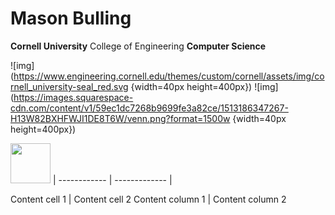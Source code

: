 # Mason Bulling
**Cornell University** College of Engineering **Computer Science**

![img](https://www.engineering.cornell.edu/themes/custom/cornell/assets/img/cornell_university-seal_red.svg {width=40px height=400px})
![img](https://images.squarespace-cdn.com/content/v1/59ec1dc7268b9699fe3a82ce/1513186347267-H13W82BXHFWJI1DE8T6W/venn.png?format=1500w {width=40px height=400px})

<img src="https://images.squarespace-cdn.com/content/v1/59ec1dc7268b9699fe3a82ce/1513186347267-H13W82BXHFWJI1DE8T6W/venn.png?format=1500w" width="64" height="64"/>
             |
------------ | ------------- 
             |
             
Content cell 1 | Content cell 2 
Content column 1 | Content column 2
